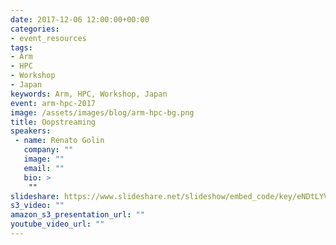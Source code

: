 ```yaml
---
date: 2017-12-06 12:00:00+00:00
categories:
- event_resources
tags:
- Arm
- HPC
- Workshop
- Japan
keywords: Arm, HPC, Workshop, Japan
event: arm-hpc-2017
image: /assets/images/blog/arm-hpc-bg.png
title: Oopstreaming
speakers:
 - name: Renato Golin
   company: ""
   image: ""
   email: ""
   bio: >
    ""
slideshare: https://www.slideshare.net/slideshow/embed_code/key/eNDtLYV2HhEP03
s3_video: ""
amazon_s3_presentation_url: ""
youtube_video_url: ""
---
```

